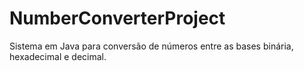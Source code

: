 # NumberConverterProject
Sistema em Java para conversão de números entre as bases binária, hexadecimal e decimal.
